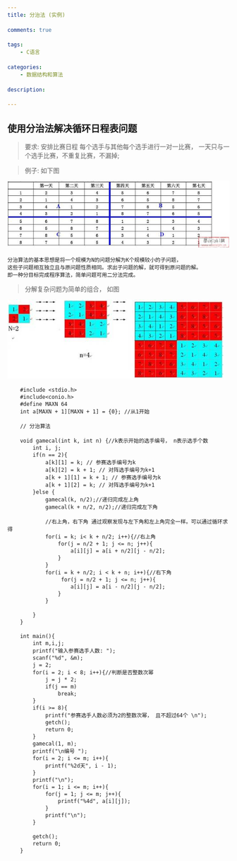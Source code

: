 ```yaml
---
title: 分治法 (实例)

comments: true    

tags: 
    - C语言

categories: 
    - 数据结构和算法

description: 

---
```



## 使用分治法解决循环日程表问题

> 要求: 安排比赛日程 每个选手与其他每个选手进行一对一比赛， 一天只与一个选手比赛，不重复比赛，不漏掉;





> 例子: 如下图
        
![](20170807_fzf/fzf1.jpg)


    分治算法的基本思想是将一个规模为N的问题分解为K个规模较小的子问题，
    这些子问题相互独立且与原问题性质相同。求出子问题的解，就可得到原问题的解。
    即一种分目标完成程序算法，简单问题可用二分法完成。

> 分解复杂问题为简单的组合， 如图

![](20170807_fzf/fzf2.jpg)


        
        #include <stdio.h>
        #include<conio.h>
        #define MAXN 64
        int a[MAXN + 1][MAXN + 1] = {0}; //从1开始
        
        // 分治算法
        
        void gamecal(int k, int n) {//k表示开始的选手编号， n表示选手个数
            int i, j;
            if(n == 2){
                a[k][1] = k; // 参赛选手编号为k
                a[k][2] = k + 1; // 对阵选手编号为k+1
                a[k + 1][1] = k + 1; // 参赛选手编号为k
                a[k + 1][2] = k; // 对阵选手编号为k+1
            }else {
                gamecal(k, n/2);//递归完成左上角
                gamecal(k + n/2, n/2);//递归完成左下角
        
                //右上角，右下角 通过观察发现与左下角和左上角完全一样。可以通过循环求得
                for(i = k; i< k + n/2; i++){//右上角
                    for(j = n/2 + 1; j <= n; j++){
                        a[i][j] = a[i + n/2][j - n/2];
                    }
                }
                for(i = k + n/2; i < k + n; i++){//右下角
                     for(j = n/2 + 1; j <= n; j++){
                        a[i][j] = a[i - n/2][j - n/2];
                    }
                }
        
            }
        }
        
        int main(){
            int m,i,j;
            printf("输入参赛选手人数: ");
            scanf("%d", &m);
            j = 2;
            for(i = 2; i < 8; i++){//判断是否整数次幂
                j = j * 2;
                if(j == m)
                    break;
            }
            if(i >= 8){
                printf("参赛选手人数必须为2的整数次幂， 且不超过64个 \n");
                getch();
                return 0;
            }
            gamecal(1, m);
            printf("\n编号 ");
            for(i = 2; i <= m; i++){
                printf("%2d天", i - 1);
            }
            printf("\n");
            for(i = 1; i <= m; i++){
                for(j = 1; j <= m; j++){
                    printf("%4d", a[i][j]);
                }
                printf("\n");
            }
        
            getch();
            return 0;
        }
